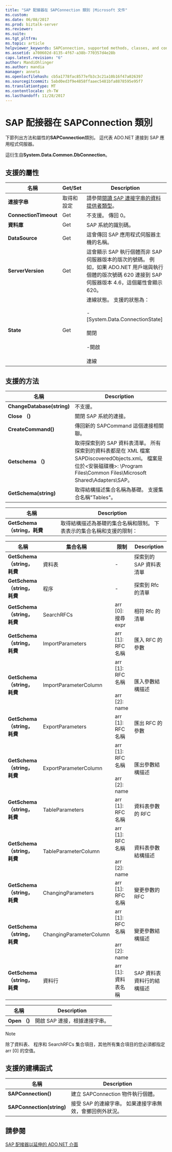 ```yaml
---
title: "SAP 配接器在 SAPConnection 類別 |Microsoft 文件"
ms.custom: 
ms.date: 06/08/2017
ms.prod: biztalk-server
ms.reviewer: 
ms.suite: 
ms.tgt_pltfrm: 
ms.topic: article
helpviewer_keywords: SAPConnection, supported methods, classes, and constructors
ms.assetid: a700602d-8135-4f67-a38b-770357d4e28b
caps.latest.revision: "6"
author: MandiOhlinger
ms.author: mandia
manager: anneta
ms.openlocfilehash: cb5a1778fac8577efb3c3c21a10b16f47a026397
ms.sourcegitcommit: 5abd0ed3f9e4858ffaaec5481bfa8878595e95f7
ms.translationtype: MT
ms.contentlocale: zh-TW
ms.lasthandoff: 11/28/2017
---
```

# <a name="sapconnection-class-in-the-sap-adapter"></a>SAP 配接器在 SAPConnection 類別
下節列出方法和屬性的**SAPConnection**類別。 這代表 ADO.NET 連接到 SAP 應用程式伺服器。  
  
 這衍生自**System.Data.Common.DbConnection**。  
  
## <a name="supported-properties"></a>支援的屬性  
  
|名稱|Get/Set|Description|  
|----------|--------------|-----------------|  
|**連接字串**|取得和設定|請參閱[閱讀 SAP 連接字串的資料提供者類型](../../adapters-and-accelerators/adapter-sap/read-about-data-provider-types-for-the-sap-connection-string.md)。|  
|**ConnectionTimeout**|Get|不支援。 傳回 0。|  
|**資料庫**|Get|SAP 系統的識別碼。|  
|**DataSource**|Get|這會傳回 SAP 應用程式伺服器主機的名稱。|  
|**ServerVersion**|Get|這會顯示 SAP 執行個體而非 SAP 伺服器版本的版次的號碼。 例如，如果 ADO.NET 用戶端與執行個體的版次號碼 620 連接到 SAP 伺服器版本 4.6，這個屬性會顯示 620。|  
|**State**|Get|連線狀態。 支援的狀態為：<br /><br /> -[System.Data.ConnectionState]<br /><br /> 關閉<br /><br /> -開啟<br /><br /> 連線|  
  
## <a name="supported-methods"></a>支援的方法  
  
|名稱|Description|  
|----------|-----------------|  
|**ChangeDatabase(string)**|不支援。|  
|**Close （)**|關閉 SAP 系統的連接。|  
|**CreateCommand()**|傳回新的 SAPCommand 這個連接相關聯。|  
|**Getschema （)**|取得探索到的 SAP 資料表清單。 所有探索到的資料表都是在 XML 檔案 SAPDiscoveredObjects.xml。 檔案是位於\<安裝磁碟機\>: \Program Files\Common Files\Microsoft Shared\Adapters\SAP。|  
|**GetSchema(string)**|取得結構描述集合名稱為基礎。 支援集合名稱"Tables"。|  
  
|名稱|Description|  
|----------|-----------------|  
|**GetSchema （string，耗費**|取得結構描述為基礎的集合名稱和限制。 下表表示的集合名稱和支援的限制：|  
  
|名稱|集合名稱|限制|Description|  
|----------|---------------------|------------------|-----------------|  
|**GetSchema （string，耗費**|資料表|-|探索到的 SAP 資料表清單|  
|**GetSchema （string，耗費**|程序|-|探索到 Rfc 的清單|  
|**GetSchema （string，耗費**|SearchRFCs|arr [0]: 搜尋 expr|相符 Rfc 的清單|  
|**GetSchema （string，耗費**|ImportParameters|arr [1]: RFC 名稱|匯入 RFC 的參數|  
|**GetSchema （string，耗費**|ImportParameterColumn|arr [1]: RFC 名稱<br /><br /> arr [2]: name|匯入參數結構描述|  
|**GetSchema （string，耗費**|ExportParameters|arr [1]: RFC 名稱|匯出 RFC 的參數|  
|**GetSchema （string，耗費**|ExportParameterColumn|arr [1]: RFC 名稱<br /><br /> arr [2]: name|匯出參數結構描述|  
|**GetSchema （string，耗費**|TableParameters|arr [1]: RFC 名稱|資料表參數的 RFC|  
|**GetSchema （string，耗費**|TableParameterColumn|arr [1]: RFC 名稱<br /><br /> arr [2]: name|資料表參數結構描述|  
|**GetSchema （string，耗費**|ChangingParameters|arr [1]: RFC 名稱|變更參數的 RFC|  
|**GetSchema （string，耗費**|ChangingParameterColumn|arr [1]: RFC 名稱<br /><br /> arr [2]: name|變更參數結構描述|  
|**GetSchema （string，耗費**|資料行|arr [1]: 資料表名稱|SAP 資料表資料行的結構描述|  
  
|名稱|Description|  
|----------|-----------------|  
|**Open （)**|開啟 SAP 連接，根據連接字串。|  
  
> [!NOTE]
>  除了資料表、 程序和 SearchRFCs 集合項目，其他所有集合項目的您必須都指定 arr [0] 的空值。  
  
## <a name="supported-constructors"></a>支援的建構函式  
  
|名稱|Description|  
|----------|-----------------|  
|**SAPConnection()**|建立 SAPConnection 物件執行個體。|  
|**SAPConnection(string)**|接受 SAP 的連線字串。 如果連接字串無效，會擲回例外狀況。|  
  
## <a name="see-also"></a>請參閱  
 [SAP 配接器以延伸的 ADO.NET 介面](../../adapters-and-accelerators/adapter-sap/extend-ado-net-interfaces-with-the-sap-adapter.md)